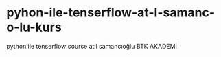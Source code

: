 # pyhon-ile-tenserflow-at-l-samanc-o-lu-kurs
python ile tenserflow course atıl samancıoğlu BTK AKADEMİ
